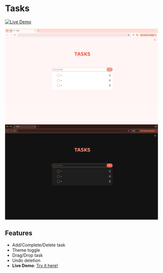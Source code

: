 # Tasks   
[![Live Demo](https://img.shields.io/badge/demo-live-pink)](https://prinsasina.github.io/Tasks/)  

![Demo Screenshot](/image/light-mode.png)  
![Demo Screenshot](/image/dark-mode.png)  

## Features  
- Add/Complete/Delete task
- Theme toggle
- Drag/Drop task
- Undo deletion
- **Live Demo**: [Try it here!](https://prinsasina.github.io/Tasks/)  
